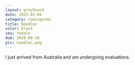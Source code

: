 ```yaml
---
layout: greyhound
date: 2025-02-04
category: comingsoon
title: Noodlez
color: black
sex: female
dob: 2020-09-10
pic: noodlez.png
---
```

I just arrived from Australia and am undergoing evaluations.
